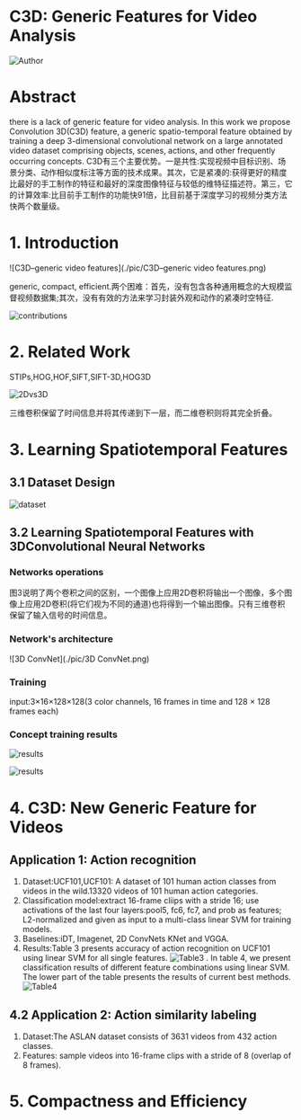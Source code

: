 # C3D: Generic Features for Video Analysis
![Author](./pic/author.png ) 

# Abstract
there is a lack of generic feature for video analysis. In this work we propose Convolution 3D(C3D) feature, a generic spatio-temporal feature obtained by training a deep 3-dimensional convolutional network on a large annotated video dataset comprising objects, scenes, actions, and other frequently occurring concepts. C3D有三个主要优势。一是共性:实现视频中目标识别、场景分类、动作相似度标注等方面的技术成果。其次，它是紧凑的:获得更好的精度比最好的手工制作的特征和最好的深度图像特征与较低的维特征描述符。第三，它的计算效率:比目前手工制作的功能快91倍，比目前基于深度学习的视频分类方法快两个数量级。

# 1. Introduction
![C3D–generic video features](./pic/C3D–generic video features.png) 

generic, compact, efficient.两个困难：首先，没有包含各种通用概念的大规模监督视频数据集;其次，没有有效的方法来学习封装外观和动作的紧凑时空特征.

![contributions](./pic/contributions.png) 

# 2. Related Work
STIPs,HOG,HOF,SIFT,SIFT-3D,HOG3D

![2Dvs3D](./pic/2Dvs3D.png) 

三维卷积保留了时间信息并将其传递到下一层，而二维卷积则将其完全折叠。

# 3. Learning Spatiotemporal Features
## 3.1 Dataset Design
![dataset](./pic/dataset.png) 

## 3.2 Learning Spatiotemporal Features with 3DConvolutional Neural Networks
### Networks operations
图3说明了两个卷积之间的区别，一个图像上应用2D卷积将输出一个图像，多个图像上应用2D卷积(将它们视为不同的通道)也将得到一个输出图像。只有三维卷积保留了输入信号的时间信息。

### Network's architecture
![3D ConvNet](./pic/3D ConvNet.png) 

### Training
input:3×16×128×128(3 color channels, 16 frames in time and 128 × 128 frames each)

### Concept training results
![results](./pic/result.png) 

![results](./pic/result2.png) 

# 4. C3D: New Generic Feature for Videos
## Application 1: Action recognition
1. Dataset:UCF101,UCF101: A dataset of 101 human action classes from videos in the wild.13320 videos of 101 human action categories.
2. Classification model:extract 16-frame cliips with a stride 16; use activations of the last four layers:pool5, fc6, fc7, and prob as features; L2-normalized and given as input to a multi-class linear SVM for training models.
3. Baselines:iDT, Imagenet, 2D ConvNets KNet and VGGA.
4. Results:Table 3 presents accuracy of action recognition on UCF101 using linear SVM for all single features. ![Table3](./pic/Table3.png) . In table 4, we present classification results of different feature combinations using linear SVM. The lower part of the table presents the results of current best methods. ![Table4](./pic/Table4.png) 

## 4.2 Application 2: Action similarity labeling
1. Dataset:The ASLAN dataset consists of 3631 videos from 432 action classes.
2. Features: sample videos into 16-frame clips with a stride of 8 (overlap of 8 frames). 

# 5. Compactness and Efficiency

